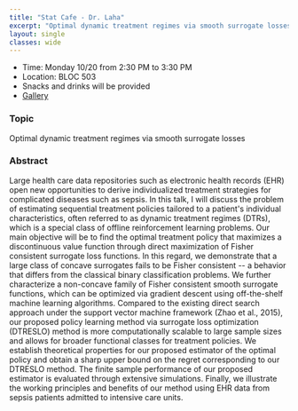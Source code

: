 ```yaml
---
title: "Stat Cafe - Dr. Laha"
excerpt: "Optimal dynamic treatment regimes via smooth surrogate losses"
layout: single
classes: wide
---
```


- Time: Monday 10/20 from 2:30 PM to 3:30 PM
- Location: BLOC 503
- Snacks and drinks will be provided
- [Gallery](/StatCafe/2022-10-20-gallery/)

### Topic

Optimal dynamic treatment regimes via smooth surrogate losses

### Abstract

Large health care data repositories such as electronic health records (EHR) open
new opportunities to derive individualized treatment strategies for complicated diseases
such as sepsis. In this talk, I will discuss the problem of estimating sequential treatment
policies tailored to a patient&#39;s individual characteristics, often referred to as dynamic
treatment regimes (DTRs), which is a special class of offline reinforcement learning
problems. Our main objective will be to find the optimal treatment policy that maximizes a
discontinuous value function through direct maximization of Fisher consistent surrogate loss
functions. In this regard, we demonstrate that a large class of concave surrogates fails to be
Fisher consistent -- a behavior that differs from the classical binary classification problems.
We further characterize a non-concave family of Fisher consistent smooth surrogate
functions, which can be optimized via gradient descent using off-the-shelf machine learning
algorithms. Compared to the existing direct search approach under the support vector
machine framework (Zhao et al., 2015), our proposed policy learning method via surrogate
loss optimization (DTRESLO) method is more computationally scalable to large sample
sizes and allows for broader functional classes for treatment policies. We establish
theoretical properties for our proposed estimator of the optimal policy and obtain a sharp
upper bound on the regret corresponding to our DTRESLO method. The finite sample
performance of our proposed estimator is evaluated through extensive simulations. Finally,
we illustrate the working principles and benefits of our method using EHR data from sepsis
patients admitted to intensive care units.
